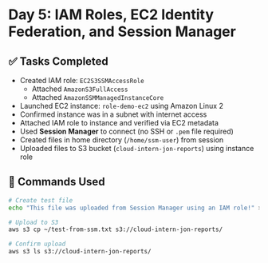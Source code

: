 # Day 5: IAM Roles, EC2 Identity Federation, and Session Manager

## ✅ Tasks Completed
- Created IAM role: `EC2S3SSMAccessRole`
  - Attached `AmazonS3FullAccess`
  - Attached `AmazonSSMManagedInstanceCore`
- Launched EC2 instance: `role-demo-ec2` using Amazon Linux 2
- Confirmed instance was in a subnet with internet access
- Attached IAM role to instance and verified via EC2 metadata
- Used **Session Manager** to connect (no SSH or `.pem` file required)
- Created files in home directory (`/home/ssm-user`) from session
- Uploaded files to S3 bucket (`cloud-intern-jon-reports`) using instance role

## 🧪 Commands Used
```bash
# Create test file
echo "This file was uploaded from Session Manager using an IAM role!" > ~/test-from-ssm.txt

# Upload to S3
aws s3 cp ~/test-from-ssm.txt s3://cloud-intern-jon-reports/

# Confirm upload
aws s3 ls s3://cloud-intern-jon-reports/